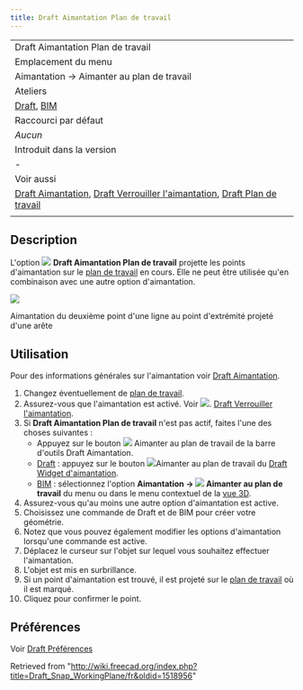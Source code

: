 ```yaml
---
title: Draft Aimantation Plan de travail
---
```

|  |
| --- |
| Draft Aimantation Plan de travail |
| Emplacement du menu |
| Aimantation → Aimanter au plan de travail |
| Ateliers |
| [Draft](/Draft_Workbench/fr "Draft Workbench/fr"), [BIM](/BIM_Workbench/fr "BIM Workbench/fr") |
| Raccourci par défaut |
| *Aucun* |
| Introduit dans la version |
| - |
| Voir aussi |
| [Draft Aimantation](/Draft_Snap/fr "Draft Snap/fr"), [Draft Verrouiller l'aimantation](/Draft_Snap_Lock/fr "Draft Snap Lock/fr"), [Draft Plan de travail](/Draft_SelectPlane/fr "Draft SelectPlane/fr") |
|  |

## Description

L'option ![](/images/Draft_Snap_WorkingPlane.svg) **Draft Aimantation Plan de travail** projette les points d'aimantation sur le [plan de travail](/Draft_SelectPlane/fr "Draft SelectPlane/fr") en cours. Elle ne peut être utilisée qu'en combinaison avec une autre option d'aimantation.

![](/images/Draft_Snap_WorkingPlane_example.png)

Aimantation du deuxième point d'une ligne au point d'extrémité projeté d'une arête

## Utilisation

Pour des informations générales sur l'aimantation voir [Draft Aimantation](/Draft_Snap/fr "Draft Snap/fr").

1. Changez éventuellement de [plan de travail](/Draft_SelectPlane/fr "Draft SelectPlane/fr").
2. Assurez-vous que l'aimantation est activé. Voir ![](/images/Draft_Snap_Lock.svg). [Draft Verrouiller l'aimantation](/Draft_Snap_Lock/fr "Draft Snap Lock/fr").
3. Si **Draft Aimantation Plan de travail** n'est pas actif, faites l'une des choses suivantes :
   * Appuyez sur le bouton ![](/images/Draft_Snap_WorkingPlane.svg) Aimanter au plan de travail de la barre d'outils Draft Aimantation.
   * [Draft](/Draft_Workbench/fr "Draft Workbench/fr") : appuyez sur le bouton ![](/images/Draft_Snap_WorkingPlane.svg)Aimanter au plan de travail du [Draft Widget d'aimantation](/Draft_snap_widget/fr "Draft snap widget/fr").
   * [BIM](/BIM_Workbench/fr "BIM Workbench/fr") : sélectionnez l'option **Aimantation → ![](/images/Draft_Snap_WorkingPlane.svg) Aimanter au plan de travail** du menu ou dans le menu contextuel de la [vue 3D](/3D_view/fr "3D view/fr").
4. Assurez-vous qu'au moins une autre option d'aimantation est active.
5. Choisissez une commande de Draft et de BIM pour créer votre géométrie.
6. Notez que vous pouvez également modifier les options d'aimantation lorsqu'une commande est active.
7. Déplacez le curseur sur l'objet sur lequel vous souhaitez effectuer l'aimantation.
8. L'objet est mis en surbrillance.
9. Si un point d'aimantation est trouvé, il est projeté sur le [plan de travail](/Draft_SelectPlane/fr "Draft SelectPlane/fr") où il est marqué.
10. Cliquez pour confirmer le point.

## Préférences

Voir [Draft Préférences](/Draft_Snap/fr#Pr.C3.A9f.C3.A9rences "Draft Snap/fr")

Retrieved from "<http://wiki.freecad.org/index.php?title=Draft_Snap_WorkingPlane/fr&oldid=1518956>"